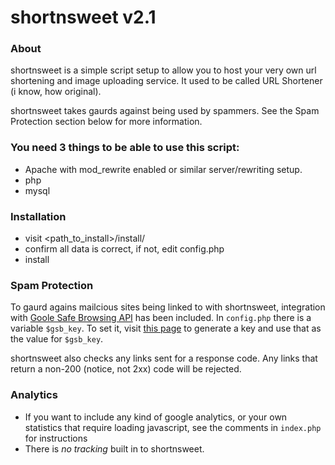 shortnsweet v2.1
============

### About
shortnsweet is a simple script setup to allow you to host your very own url shortening and image uploading service. It used to be called URL Shortener (i know, how original).

shortnsweet takes gaurds against being used by spammers. See the Spam Protection section below for more information.

### You need 3 things to be able to use this script:
 
 * Apache with mod_rewrite enabled or similar server/rewriting setup.
 * php
 * mysql
	 
### Installation
 * visit <path_to_install>/install/
 * confirm all data is correct, if not, edit config.php
 * install

### Spam Protection
To gaurd agains mailcious sites being linked to with shortnsweet, integration with [Goole Safe Browsing API](http://code.google.com/apis/safebrowsing/) has been included. In `config.php` there is a variable `$gsb_key`. To set it, visit [this page](http://code.google.com/apis/safebrowsing/key_signup.html) to generate a key and use that as the value for `$gsb_key`.

shortnsweet also checks any links sent for a response code. Any links that return a non-200 (notice, not 2xx) code will be rejected.

### Analytics
 * If you want to include any kind of google analytics, or your own statistics that require loading javascript, see the comments in `index.php` for instructions
 * There is _no tracking_ built in to shortnsweet.


